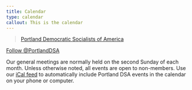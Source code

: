 ```yaml
---
title: Calendar
type: calendar
callout: This is the calendar
---
```

<div id="fb-root"></div>
<script async defer crossorigin="anonymous" src="https://connect.facebook.net/en_GB/sdk.js#xfbml=1&version=v3.3"></script>
<left><div class="fb-page" data-href="https://www.facebook.com/PortlandDSA/" data-tabs="events" data-width="500" data-height="375" data-small-header="true" data-adapt-container-width="true" data-hide-cover="false" data-show-facepile="true"><blockquote cite="https://www.facebook.com/PortlandDSA/" class="fb-xfbml-parse-ignore"><a href="https://www.facebook.com/PortlandDSA/">Portland Democratic Socialists of America</a></blockquote></div></left>

<right><a href="https://twitter.com/PortlandDSA?ref_src=twsrc%5Etfw" class="twitter-follow-button" data-show-count="false">Follow @PortlandDSA</a><script async src="https://platform.twitter.com/widgets.js" charset="utf-8"></script></right>

Our general meetings are normally held on the second Sunday of each month. Unless otherwise noted, all events are open to non-members. Use our [iCal feed](https://calendar.google.com/calendar/ical/dsaportlandoregon%40gmail.com/public/basic.ics) to automatically include Portland DSA events in the calendar on your phone or computer.
